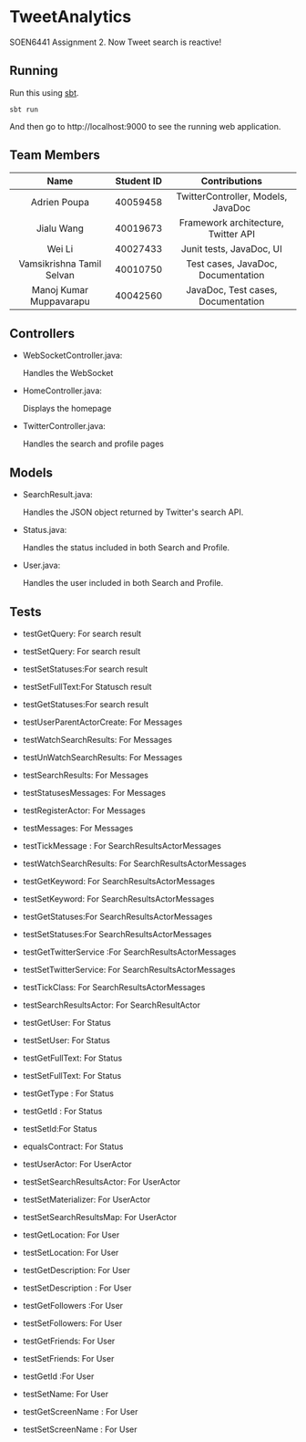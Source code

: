 # TweetAnalytics

SOEN6441 Assignment 2. Now Tweet search is reactive!

## Running

Run this using [sbt](http://www.scala-sbt.org/).  

```
sbt run
```

And then go to http://localhost:9000 to see the running web application.

## Team Members


| Name                      | Student ID    | Contributions                        |
| :-----------------------: |:-------------:| :-----------------------------------:|
| Adrien Poupa              | 40059458      | TwitterController, Models, JavaDoc   |
| Jialu Wang                | 40019673      | Framework architecture, Twitter API  |
| Wei Li                    | 40027433      | Junit tests, JavaDoc, UI             |
| Vamsikrishna Tamil Selvan | 40010750      | Test cases, JavaDoc, Documentation   |
| Manoj Kumar Muppavarapu   | 40042560      | JavaDoc, Test cases, Documentation   |

## Controllers

- WebSocketController.java:

  Handles the WebSocket

- HomeController.java:

  Displays the homepage

- TwitterController.java:

  Handles the search and profile pages

## Models

- SearchResult.java:

  Handles the JSON object returned by Twitter's search API.
  
- Status.java:

  Handles the status included in both Search and Profile.
  
- User.java:

  Handles the user included in both Search and Profile.
  

## Tests

- testGetQuery: For search result 

- testSetQuery: For search result

- testSetStatuses:For search result 

- testSetFullText:For Statusch result

- testGetStatuses:For search result

- testUserParentActorCreate: For Messages

- testWatchSearchResults: For Messages

- testUnWatchSearchResults: For Messages

- testSearchResults: For Messages

- testStatusesMessages: For Messages

- testRegisterActor: For Messages

- testMessages: For Messages

- testTickMessage : For SearchResultsActorMessages 


- testWatchSearchResults: For SearchResultsActorMessages

- testGetKeyword: For SearchResultsActorMessages

- testSetKeyword: For SearchResultsActorMessages

- testGetStatuses:For SearchResultsActorMessages

- testSetStatuses:For SearchResultsActorMessages

- testGetTwitterService :For SearchResultsActorMessages

- testSetTwitterService: For SearchResultsActorMessages

- testTickClass: For SearchResultsActorMessages

- testSearchResultsActor: For SearchResultActor

- testGetUser: For Status

- testSetUser: For Status

- testGetFullText: For Status

- testSetFullText: For Status

- testGetType : For Status

- testGetId : For Status

- testSetId:For Status

- equalsContract: For Status

- testUserActor: For UserActor

- testSetSearchResultsActor: For UserActor

- testSetMaterializer: For UserActor

- testSetSearchResultsMap: For UserActor

- testGetLocation: For User

- testSetLocation: For User

- testGetDescription: For User

- testSetDescription : For User

- testGetFollowers :For User

- testSetFollowers: For User

- testGetFriends: For User

- testSetFriends: For User

- testGetId :For User

- testSetName: For User

- testGetScreenName : For User

- testSetScreenName : For User
